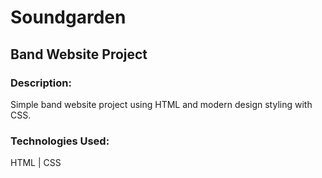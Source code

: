 # Soundgarden
## Band Website Project

### Description:
Simple band website project using HTML and modern design styling with CSS.

### Technologies Used:
HTML | CSS
